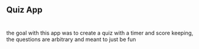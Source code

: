 ## Quiz App
#
the goal with this app was to create a quiz with a timer and score keeping, the questions are arbitrary and meant to just be fun
